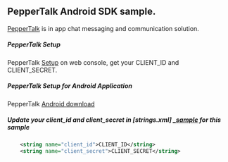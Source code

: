 PepperTalk Android SDK sample.
-----------------------------

[PepperTalk][_getpeppertalk] is in app chat messaging and communication solution.

##### PepperTalk Setup 

PepperTalk [Setup][_peppertalk_setup] on web console, get your CLIENT_ID and CLIENT_SECRET.
    
##### PepperTalk Setup for Android Application

PepperTalk [Android download][_peppertalk_g_s]
    
##### Update your client_id and client_secret in [strings.xml] [_sample] for this sample

```xml
    <string name="client_id">CLIENT_ID</string>
    <string name="client_secret">CLIENT_SECRET</string> 
```
  

[_getpeppertalk]: http://getpeppertalk.com/
[_peppertalk_setup]: https://github.com/Espreccino/PepperTalkAndroidSDK-Examples/wiki#peppertalk-android-sdk-wiki
[_peppertalk_g_s]: https://github.com/Espreccino/PepperTalkAndroidSDK-Examples/wiki/Getting-Started#adding-peppertalk-to-project
[_sample]: https://github.com/Espreccino/PepperTalkAndroidSDK-Examples/blob/master/app/src/main/res/values/strings.xml#L6 "strings.xml"
